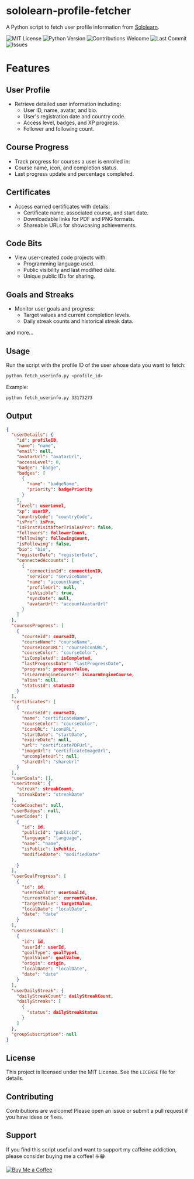 # sololearn-profile-fetcher
A Python script to fetch user profile information from [Sololearn](https://www.sololearn.com).

![MIT License](https://img.shields.io/badge/license-MIT-green)
![Python Version](https://img.shields.io/badge/python-3.6%2B-blue)
![Contributions Welcome](https://img.shields.io/badge/contributions-welcome-brightgreen)
![Last Commit](https://img.shields.io/github/last-commit/ryanlibs/sololearn-profile-fetcher)
![Issues](https://img.shields.io/github/issues/ryanlibs/sololearn-profile-fetcher)

# Features

## User Profile
- Retrieve detailed user information including:
  - User ID, name, avatar, and bio.
  - User's registration date and country code.
  - Access level, badges, and XP progress.
  - Follower and following count.

## Course Progress
 - Track progress for courses a user is enrolled in:
  - Course name, icon, and completion status.
  - Last progress update and percentage completed.

## Certificates
- Access earned certificates with details:
  - Certificate name, associated course, and start date.
  - Downloadable links for PDF and PNG formats.
  - Shareable URLs for showcasing achievements.

## Code Bits
- View user-created code projects with:
  - Programming language used.
  - Public visibility and last modified date.
  - Unique public IDs for sharing.

## Goals and Streaks
- Monitor user goals and progress:
  - Target values and current completion levels.
  - Daily streak counts and historical streak data.

and more...

## Usage

Run the script with the profile ID of the user whose data you want to fetch:

```bash
python fetch_userinfo.py <profile_id>
```

Example:

```bash
python fetch_userinfo.py 33173273
```

## Output 

```json
{
  "userDetails": {
    "id": profileID,
    "name": "name",
    "email": null,
    "avatarUrl": "avatarUrl",
    "accessLevel": 0,
    "badge": "badge",
    "badges": [
      {
        "name": "badgeName",
        "priority": badgePriority
      }
    ],
    "level": userLevel,
    "xp": userXP,
    "countryCode": "countryCode",
    "isPro": isPro,
    "isFirstVisitAfterTrialAsPro": false,
    "followers": followerCount,
    "following": followingCount,
    "isFollowing": false,
    "bio": "bio",
    "registerDate": "registerDate",
    "connectedAccounts": [
      {
        "connectionId": connectionID,
        "service": "serviceName",
        "name": "accountName",
        "profileUrl": null,
        "isVisible": true,
        "syncDate": null,
        "avatarUrl": "accountAvatarUrl"
      }
    ]
  },
  "coursesProgress": [
    {
      "courseId": courseID,
      "courseName": "courseName",
      "courseIconURL": "courseIconURL",
      "courseColor": "courseColor",
      "isCompleted": isCompleted,
      "lastProgressDate": "lastProgressDate",
      "progress": progressValue,
      "isLearnEngineCourse": isLearnEngineCourse,
      "alias": null,
      "statusId": statusID
    }
  ],
  "certificates": [
    {
      "courseId": courseID,
      "name": "certificateName",
      "courseColor": "courseColor",
      "iconURL": "iconURL",
      "startDate": "startDate",
      "expireDate": null,
      "url": "certificatePDFUrl",
      "imageUrl": "certificateImageUrl",
      "uncompleteUrl": null,
      "shareUrl": "shareUrl"
    }
  ],
  "userGoals": [],
  "userStreak": {
    "streak": streakCount,
    "streakDate": "streakDate"
  },
  "codeCoaches": null,
  "userBadges": null,
  "userCodes": [
    {
      "id": id,
      "publicId": "publicId",
      "language": "language",
      "name": "name",
      "isPublic": isPublic,
      "modifiedDate": "modifiedDate"
        
    }
  ],
  "userGoalProgress": [
    {
      "id": id,
      "userGoalId": userGoalId,
      "currentValue": currentValue,
      "targetValue": targetValue,
      "localDate": "localDate",
      "date": "date"
    }
  ],
  "userLessonGoals": [
    {
      "id": id,
      "userId": userId,
      "goalType": goalType1,
      "goalValue": goalValue,
      "origin": origin,
      "localDate": "localDate",
      "date": "date"
    }
  ],
  "userDailyStreak": {
    "dailyStreakCount": dailyStreakCount,
    "dailyStreaks": [
      {
        "status": dailyStreakStatus
      }
    ]
  },
  "groupSubscription": null
}
```

## License
This project is licensed under the MIT License. See the `LICENSE` file for details.

## Contributing
Contributions are welcome! Please open an issue or submit a pull request if you have ideas or fixes.

## Support

If you find this script useful and want to support my caffeine addiction, please consider buying me a coffee! ☕😁

[![Buy Me a Coffee](https://img.shields.io/badge/Support-Buy%20Me%20a%20Coffee-orange?logo=buymeacoffee)](https://www.buymeacoffee.com/ryanlibs)
